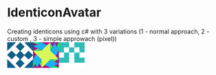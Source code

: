 # IdenticonAvatar
Creating identicons using c# with 3 variations (1 - normal approach, 2 - custom , 3 - simple approwach (pixel))<br />
![alt text](https://raw.githubusercontent.com/Jakub47/IdenticonAvatar/master/IdenticonDraw/IdenticonDraw/merge_from_ofoct%20-%20Copy.png)

